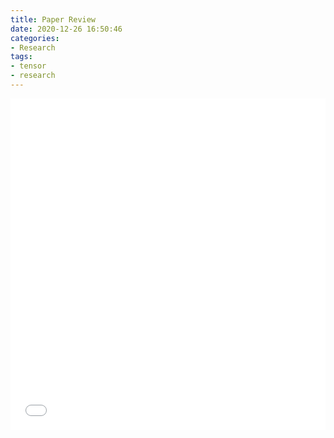 ```yaml
---
title: Paper Review
date: 2020-12-26 16:50:46
categories:
- Research
tags:
- tensor
- research
---
```



<embed src="/research/mast.pdf#toolbar=0&navpanes=0&scrollbar=0" type="application/pdf" width="100%" height="530px"/>